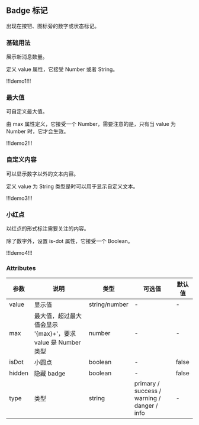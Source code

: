 ## Badge 标记

出现在按钮、图标旁的数字或状态标记。

### 基础用法

展示新消息数量。

定义 value 属性，它接受 Number 或者 String。

!!!demo1!!!

### 最大值

可自定义最大值。

由 max 属性定义，它接受一个 Number，需要注意的是，只有当 value 为 Number 时，它才会生效。

!!!demo2!!!

### 自定义内容

可以显示数字以外的文本内容。

定义 value 为 String 类型是时可以用于显示自定义文本。

!!!demo3!!!

### 小红点

以红点的形式标注需要关注的内容。

除了数字外，设置 is-dot 属性，它接受一个 Boolean。

!!!demo4!!!

### Attributes

| 参数   | 说明                                                         | 类型          | 可选值                                      | 默认值 |
| ------ | ------------------------------------------------------------ | ------------- | ------------------------------------------- | ------ |
| value  | 显示值                                                       | string/number | -                                           | -      |
| max    | 最大值，超过最大值会显示 '{max}+'，要求 value 是 Number 类型 | number        | -                                           | -      |
| isDot  | 小圆点                                                       | boolean       | -                                           | false  |
| hidden | 隐藏 badge                                                   | boolean       | -                                           | false  |
| type   | 类型                                                         | string        | primary / success / warning / danger / info | -      |
